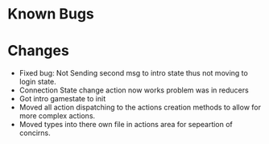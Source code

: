 # Known Bugs

# Changes
* Fixed bug:  Not Sending second msg to intro state thus not moving to login state.
* Connection State change action now works problem was in reducers
* Got intro gamestate to init
* Moved all action dispatching to the actions creation methods to allow for more complex actions.
* Moved types into there own file in actions area for sepeartion of concirns.